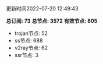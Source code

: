 更新时间2022-07-20 12:49:43

**总订阅: 73**
**总节点: 3572**
**有效节点: 805**
- trojan节点: 52
- ss节点: 688
- v2ray节点: 62
- ssr节点: 3
